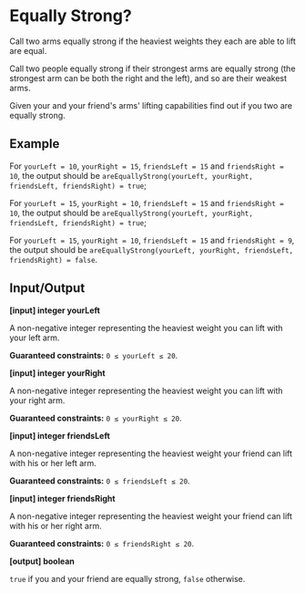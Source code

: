 # Equally Strong?

Call two arms equally strong if the heaviest weights they each are able to lift are equal.

Call two people equally strong if their strongest arms are equally strong (the strongest arm can be both the right and the left), and so are their weakest arms.

Given your and your friend's arms' lifting capabilities find out if you two are equally strong.

## Example

For `yourLeft = 10`, `yourRight = 15`, `friendsLeft = 15` and `friendsRight = 10`, the output should be
`areEquallyStrong(yourLeft, yourRight, friendsLeft, friendsRight) = true`;

For `yourLeft = 15`, `yourRight = 10`, `friendsLeft = 15` and `friendsRight = 10`, the output should be
`areEquallyStrong(yourLeft, yourRight, friendsLeft, friendsRight) = true`;

For `yourLeft = 15`, `yourRight = 10`, `friendsLeft = 15` and `friendsRight = 9`, the output should be
`areEquallyStrong(yourLeft, yourRight, friendsLeft, friendsRight) = false`.

## Input/Output

**[input] integer yourLeft**

A non-negative integer representing the heaviest weight you can lift with your left arm.

**Guaranteed constraints:**
`0 ≤ yourLeft ≤ 20`.

**[input] integer yourRight**

A non-negative integer representing the heaviest weight you can lift with your right arm.

**Guaranteed constraints:**
`0 ≤ yourRight ≤ 20`.

**[input] integer friendsLeft**

A non-negative integer representing the heaviest weight your friend can lift with his or her left arm.

**Guaranteed constraints:**
`0 ≤ friendsLeft ≤ 20`.

**[input] integer friendsRight**

A non-negative integer representing the heaviest weight your friend can lift with his or her right arm.

**Guaranteed constraints:**
`0 ≤ friendsRight ≤ 20`.

**[output] boolean**

`true` if you and your friend are equally strong, `false` otherwise.